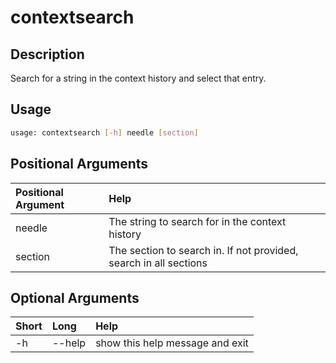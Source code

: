 <!-- THIS PART OF THIS FILE IS AUTOGENERATED. DO NOT MODIFY IT. See scripts/generate_docs.sh -->




# contextsearch

## Description


Search for a string in the context history and select that entry.
## Usage


```bash
usage: contextsearch [-h] needle [section]

```
## Positional Arguments

|Positional Argument|Help|
| :--- | :--- |
|needle|The string to search for in the context history|
|section|The section to search in. If not provided, search in all sections|

## Optional Arguments

|Short|Long|Help|
| :--- | :--- | :--- |
|-h|--help|show this help message and exit|

<!-- END OF AUTOGENERATED PART. Do not modify this line or the line below, they mark the end of the auto-generated part of the file. If you want to extend the documentation in a way which cannot easily be done by adding to the command help description, write below the following line. -->
<!-- ------------\>8---- ----\>8---- ----\>8------------ -->
